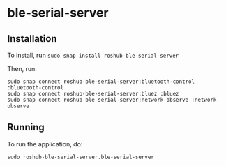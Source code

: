 # ble-serial-server

## Installation
To install, run `sudo snap install roshub-ble-serial-server`

Then, run:
```
sudo snap connect roshub-ble-serial-server:bluetooth-control :bluetooth-control
sudo snap connect roshub-ble-serial-server:bluez :bluez
sudo snap connect roshub-ble-serial-server:network-observe :network-observe
```

## Running
To run the application, do:
```
sudo roshub-ble-serial-server.ble-serial-server
```
